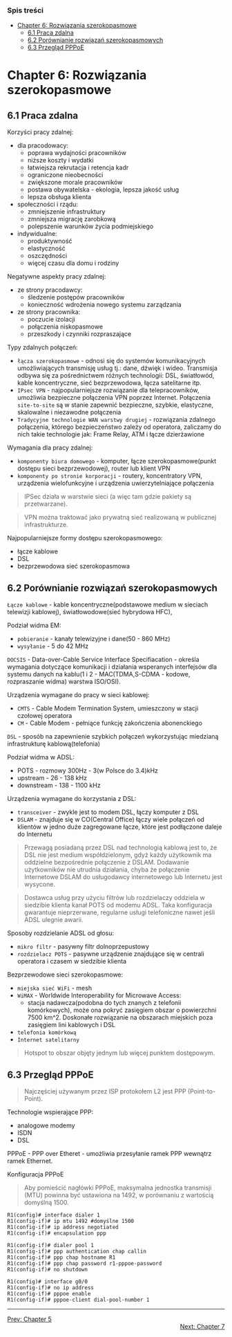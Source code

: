 ### Spis treści
- [Chapter 6: Rozwiązania szerokopasmowe](#chapter-6-rozwiązania-szerokopasmowe)
  - [6.1 Praca zdalna](#61-praca-zdalna)
  - [6.2 Porównianie rozwiązań szerokopasmowych](#62-porównianie-rozwiązań-szerokopasmowych)
  - [6.3 Przegląd PPPoE](#63-przegląd-pppoe)

# Chapter 6: Rozwiązania szerokopasmowe

## 6.1 Praca zdalna

Korzyści pracy zdalnej:
- dla pracodowacy:
  - poprawa wydajności pracowników
  - niższe koszty i wydatki
  - łatwiejsza rekrutacja i retencja kadr
  - ograniczone nieobecności
  - zwiększone morale pracowników
  - postawa obywatelska - ekologia, lepsza jakość usług
  - lepsza obsługa klienta
- społeczności i rządu:
  - zmniejszenie infrastruktury
  - zmniejsza migrację zarobkową
  - polepszenie warunków życia podmiejskiego
- indywidualne:
  - produktywność
  - elastyczność
  - oszczędności
  - więcej czasu dla domu i rodziny

Negatywne aspekty pracy zdalnej:
- ze strony pracodawcy:
  - śledzenie postępów pracowników
  - konieczność wdrożenia nowego systemu zarządzania
- ze strony pracownika:
  - poczucie izolacji
  - połączenia niskopasmowe
  - przeszkody i czynniki rozpraszające

Typy zdalnych połączeń:
- `łącza szerokopasmowe` - odnosi się do systemów komunikacyjnych umożliwiających transmisję usług tj.: dane, dźwięk i wideo. Transmisja odbywa się za pośrednictwem różnych technologii: DSL, światłowód, kable koncentryczne, sieć bezprzewodowa, łącza satelitarne itp.
- `IPsec VPN` - najpopularniejsze rozwiązanie dla telepracowników, umożliwia bezpieczne połączenia VPN poprzez Internet. Połączenia `site-to-site` są w stanie zapewnić bezpieczne, szybkie, elastyczne, skalowalne i  niezawodne połączenia
- `Tradycyjne technologie WAN warstwy drugiej` - rozwiązania zdalnego połączenia, którego bezpieczeństwo zależy od operatora, zaliczamy do nich takie technologie jak: Frame Relay, ATM i łącze dzierżawione

Wymagania dla pracy zdalnej:
- `komponenty biura domowego` - komputer, łącze szerokopasmowe(punkt dostępu sieci bezprzewodowej), router lub klient VPN
- `komponenty po stronie korporacji` - routery, koncentratory VPN, urządzenia wielofunkcyjne i urządzenia uwierzytelniające połączenia

>IPSec działa w warstwie sieci (a więc tam gdzie pakiety są przetwarzane).

>VPN można traktować jako prywatną sieć realizowaną w publicznej infrastrukturze.

Najpopularniejsze formy dostępu szerokopasmowego:
- łącze kablowe
- DSL
- bezprzewodowa sieć szerokopasmowa

## 6.2 Porównianie rozwiązań szerokopasmowych

`Łącze kablowe` - kable koncentryczne(podstawowe medium w sieciach telewizji kablowej), światłowodowe(sieć hybrydowa HFC),

Podział widma EM:
- `pobieranie` - kanały telewizyjne i dane(50 - 860 MHz)
- `wysyłanie` - 5 do 42 MHz

`DOCSIS` - Data-over-Cable Service Interface Specifiacation - określa wymagania dotyczące komunikacji i działania wsperanych interfejsów dla systemu danych na kablu(1 i 2 - MAC(TDMA,S-CDMA - kodowe, rozpraszanie widma) warstwa ISO/OSI).

Urządzenia wymagane do pracy w sieci kablowej:
- `CMTS` - Cable Modem Termination System, umieszczony w stacji czołowej operatora
- `CM` - Cable Modem - pełniące funkcję zakończenia abonenckiego

`DSL` - sposób na zapewnienie szybkich połączeń wykorzystując miedzianą infrastrukturę kablową(telefonia)

Podział widma w ADSL:
- POTS - rozmowy 300Hz - 3(w Polsce do 3.4)kHz
- upstream - 26 - 138 kHz
- downstream - 138 - 1100 kHz

Urządzenia wymagane do korzystania z DSL:
- `transceiver` - zwykle jest to modem DSL, łączy komputer z DSL
- `DSLAM` - znajduje się w CO(Central Office) łączy wiele połączeń od klientów w jedno duże zagregowane łącze, które jest podłączone daleje do Internetu

>Przewagą posiadaną przez DSL nad technologią kablową jest to, że DSL nie jest medium współdzielonym, gdyż każdy użytkownik ma oddzielne bezpośrednie połączenie z DSLAM. Dodawanie użytkowników nie utrudnia działania, chyba że połączenie Internetowe DSLAM do usługodawcy internetowego lub Internetu jest wysycone.

>Dostawca usług przy użyciu filtrów lub rozdzielaczy oddziela w siedzibie klienta kanał POTS od modemu ADSL. Taka konfiguracja gwarantuje nieprzerwane, regularne usługi telefoniczne nawet jeśli ADSL ulegnie awarii.

Sposoby rozdzielanie ADSL od głosu:
- `mikro filtr` - pasywny filtr dolnoprzepustowy
- `rozdzielacz POTS` - pasywne urządzenie znajdujące się w centrali operatora i czasem w siedzibie klienta

Bezprzewodowe sieci szerokopasmowe:
- `miejska sieć WiFi` - mesh
- `WiMAX` - Worldwide Interoperability for Microwave Access:
  - stacja nadawcza(podobna do tych znanych z telefonii komórkowych), może ona pokryć zasięgiem obszar o powierzchni 7500 km^2. Doskonałe rozwiązanie na obszarach miejskich poza zasięgiem lini kablowych i DSL
- `telefonia komórkową`
- `Internet satelitarny`

>Hotspot to obszar objęty jednym lub więcej punktem dostępowym.

## 6.3 Przegląd PPPoE

>Najczęściej używanym przez ISP protokołem L2 jest PPP (Point-to-Point).

Technologie wspierające PPP:
- analogowe modemy
- ISDN
- DSL

PPPoE - PPP over Etheret - umożliwia przesyłanie ramek PPP wewnątrz ramek Ethernet.

Konfiguracja PPPoE

>Aby pomieścić nagłówki PPPoE, maksymalna jednostka transmisji (MTU) powinna być ustawiona na 1492, w porównaniu z wartością domyślną 1500.

```
R1(config)# interface dialer 1
R1(config-if)# ip mtu 1492 #domyślne 1500
R1(config-if)# ip address negotiated
R1(config-if)# encapsulation ppp

R1(config-if)# dialer pool 1
R1(config-if)# ppp authentication chap callin
R1(config-if)# ppp chap hostname R1
R1(config-if)# ppp chap password r1-pppoe-password
R1(config-if)# no shutdown

R1(config)# interface g0/0
R1(config-if)# no ip address
R1(config-if)# pppoe enable
R1(config-if)# pppoe-client dial-pool-number 1
``` 

---

<div>
<a href="chapter-05.md">Prev: Chapter 5</a>
</div>
<div align="right">
<a href="chapter-07.md">Next: Chapter 7</a>
</div>